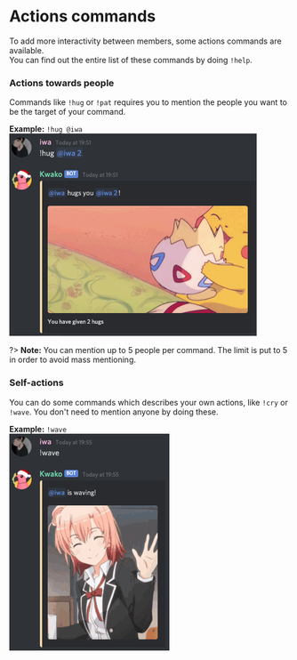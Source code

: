 # Actions commands

To add more interactivity between members, some actions commands are available. <br/>
You can find out the entire list of these commands by doing `!help`.

### Actions towards people

Commands like `!hug` or `!pat` requires you to mention the people you want to be the target of your command.

__Example:__ `!hug @iwa`<br/>
![hug](../../_media/features/actions-hug.png)

?> **Note:** You can mention up to 5 people per command. The limit is put to 5 in order to avoid mass mentioning.

### Self-actions

You can do some commands which describes your own actions, like `!cry` or `!wave`. You don't need to mention anyone by doing these.

__Example:__ `!wave`<br/>
![hug](../../_media/features/actions-wave.png)